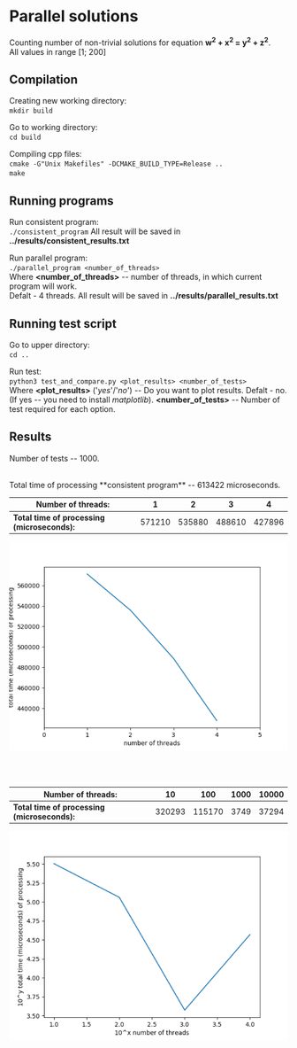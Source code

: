 # Parallel solutions

Counting number of non-trivial solutions for equation **w<sup>2</sup> + x<sup>2</sup> = y<sup>2</sup> + z<sup>2</sup>**.
<br /> All values in range [1; 200]


## Compilation

Creating new working directory: <br />
`mkdir build`

Go to working directory: <br />
`cd build`

Compiling cpp files: <br />
`cmake -G"Unix Makefiles" -DCMAKE_BUILD_TYPE=Release ..`  <br />
`make`

## Running programs

Run consistent program: <br />
`./consistent_program`
All result will be saved in **../results/consistent_results.txt**

Run parallel program: <br />
`./parallel_program <number_of_threads>` <br />
Where **<number_of_threads>** -- number of threads, in which current program will work. <br /> Defalt - 4 threads.
All result will be saved in **../results/parallel_results.txt**

## Running test script

Go to upper directory: <br />
`cd ..`

Run test: <br /> 
`python3 test_and_compare.py <plot_results> <number_of_tests>` <br />
Where **<plot_results>** ('_yes_'/'_no_') -- Do you want to plot results. Defalt - no. (If yes -- you need to install _matplotlib_).
**<number_of_tests>** -- Number of test required for each option.

## Results

Number of tests -- 1000.

<br />
Total time of processing **consistent program** -- 613422 microseconds.
<br />

Number of threads: | 1 | 2 | 3 | 4
---|---|---|---|---
**Total time of processing (microseconds):** | 571210 | 535880 | 488610 | 427896

![picture alt](https://github.com/satl-it-e/parallel_solutions/blob/master/1-4_parl_res.png)


<br /> <br />

Number of threads: | 10 | 100 | 1000 | 10000
---|---|---|---|---
**Total time of processing (microseconds):** | 320293 | 115170 | 3749 | 37294

![picture alt](https://github.com/satl-it-e/parallel_solutions/blob/master/10-10000_parl_res.png)
